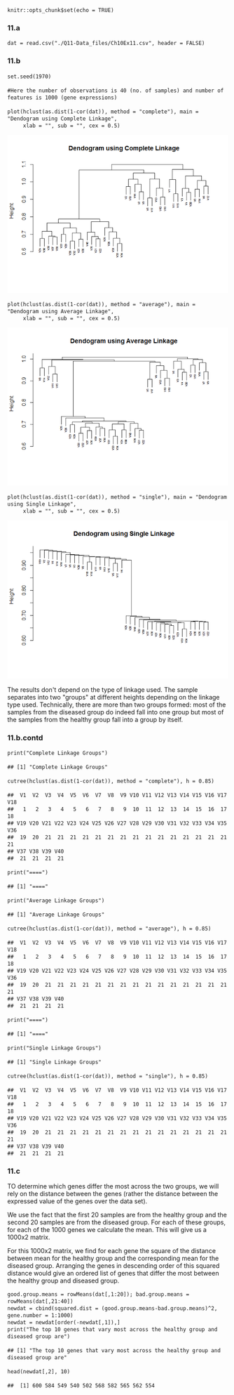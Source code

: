     knitr::opts_chunk$set(echo = TRUE)

### 11.a

    dat = read.csv("./Q11-Data_files/Ch10Ex11.csv", header = FALSE)

### 11.b

    set.seed(1970)

    #Here the number of observations is 40 (no. of samples) and number of features is 1000 (gene expressions)

    plot(hclust(as.dist(1-cor(dat)), method = "complete"), main = "Dendogram using Complete Linkage", 
         xlab = "", sub = "", cex = 0.5)

![](Q11-Solution_files/figure-markdown_strict/11-b-1.png)

    plot(hclust(as.dist(1-cor(dat)), method = "average"), main = "Dendogram using Average Linkage", 
         xlab = "", sub = "", cex = 0.5)

![](Q11-Solution_files/figure-markdown_strict/11-b-2.png)

    plot(hclust(as.dist(1-cor(dat)), method = "single"), main = "Dendogram using Single Linkage", 
         xlab = "", sub = "", cex = 0.5)

![](Q11-Solution_files/figure-markdown_strict/11-b-3.png)

The results don't depend on the type of linkage used. The sample
separates into two "groups" at different heights depending on the
linkage type used. Technically, there are more than two groups formed:
most of the samples from the diseased group do indeed fall into one
group but most of the samples from the healthy group fall into a group
by itself.

### 11.b.contd

    print("Complete Linkage Groups")

    ## [1] "Complete Linkage Groups"

    cutree(hclust(as.dist(1-cor(dat)), method = "complete"), h = 0.85)

    ##  V1  V2  V3  V4  V5  V6  V7  V8  V9 V10 V11 V12 V13 V14 V15 V16 V17 V18 
    ##   1   2   3   4   5   6   7   8   9  10  11  12  13  14  15  16  17  18 
    ## V19 V20 V21 V22 V23 V24 V25 V26 V27 V28 V29 V30 V31 V32 V33 V34 V35 V36 
    ##  19  20  21  21  21  21  21  21  21  21  21  21  21  21  21  21  21  21 
    ## V37 V38 V39 V40 
    ##  21  21  21  21

    print("====")

    ## [1] "===="

    print("Average Linkage Groups")

    ## [1] "Average Linkage Groups"

    cutree(hclust(as.dist(1-cor(dat)), method = "average"), h = 0.85)

    ##  V1  V2  V3  V4  V5  V6  V7  V8  V9 V10 V11 V12 V13 V14 V15 V16 V17 V18 
    ##   1   2   3   4   5   6   7   8   9  10  11  12  13  14  15  16  17  18 
    ## V19 V20 V21 V22 V23 V24 V25 V26 V27 V28 V29 V30 V31 V32 V33 V34 V35 V36 
    ##  19  20  21  21  21  21  21  21  21  21  21  21  21  21  21  21  21  21 
    ## V37 V38 V39 V40 
    ##  21  21  21  21

    print("====")

    ## [1] "===="

    print("Single Linkage Groups")

    ## [1] "Single Linkage Groups"

    cutree(hclust(as.dist(1-cor(dat)), method = "single"), h = 0.85)

    ##  V1  V2  V3  V4  V5  V6  V7  V8  V9 V10 V11 V12 V13 V14 V15 V16 V17 V18 
    ##   1   2   3   4   5   6   7   8   9  10  11  12  13  14  15  16  17  18 
    ## V19 V20 V21 V22 V23 V24 V25 V26 V27 V28 V29 V30 V31 V32 V33 V34 V35 V36 
    ##  19  20  21  21  21  21  21  21  21  21  21  21  21  21  21  21  21  21 
    ## V37 V38 V39 V40 
    ##  21  21  21  21

### 11.c

TO determine which genes differ the most across the two groups, we will
rely on the distance between the genes (rather the distance between the
expressed value of the genes over the data set).

We use the fact that the first 20 samples are from the healthy group and
the second 20 samples are from the diseased group. For each of these
groups, for each of the 1000 genes we calculate the mean. This will give
us a 1000x2 matrix.

For this 1000x2 matrix, we find for each gene the square of the distance
between mean for the healthy group and the corresponding mean for the
diseased group. Arranging the genes in descending order of this squared
distance would give an ordered list of genes that differ the most
between the healthy group and diseased group.

    good.group.means = rowMeans(dat[,1:20]); bad.group.means = rowMeans(dat[,21:40])
    newdat = cbind(squared.dist = (good.group.means-bad.group.means)^2, gene.number = 1:1000)
    newdat = newdat[order(-newdat[,1]),]
    print("The top 10 genes that vary most across the healthy group and diseased group are")

    ## [1] "The top 10 genes that vary most across the healthy group and diseased group are"

    head(newdat[,2], 10)

    ##  [1] 600 584 549 540 502 568 582 565 562 554
